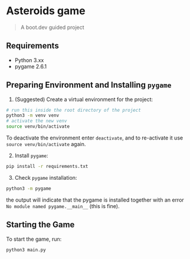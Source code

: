 # Asteroids game
> A boot.dev guided project

## Requirements

- Python 3.xx
- pygame 2.6.1

## Preparing Environment and Installing `pygame`

1. (Suggested) Create a virtual environment for the project:

```bash
# run this inside the root directory of the project
python3 -m venv venv
# activate the new venv
source venv/bin/activate
```

To deactivate the environment enter `deactivate`, and to re-activate it use `source venv/bin/activate` again.

2. Install `pygame`:

```bash
pip install -r requirements.txt
```

3. Check `pygame` installation:

```bash
python3 -m pygame
```

the output will indicate that the pygame is installed together with an error ` No module named pygame.__main__` (this is fine).

## Starting the Game

To start the game, run:

```bash
python3 main.py
```
